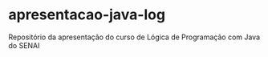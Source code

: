 # apresentacao-java-log
Repositório da apresentação do curso de Lógica de Programação com Java do SENAI
